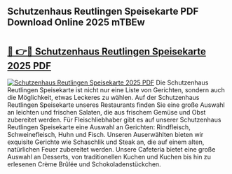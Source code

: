 ## Schutzenhaus Reutlingen Speisekarte PDF Download Online 2025 mTBEw

# <h2><a href="http://gc6jemj.nevu.top/?p=Schutzenhaus+Reutlingen+Speisekarte">🔗 👉🔴 Schutzenhaus Reutlingen Speisekarte 2025 PDF</a></h2>

[![Schutzenhaus Reutlingen Speisekarte 2025 PDF](https://i.imgur.com/dBaPXMq.png)](http://gc6jemj.nevu.top/?p=Schutzenhaus+Reutlingen+Speisekarte)
Die Schutzenhaus Reutlingen Speisekarte ist nicht nur eine Liste von Gerichten, sondern auch die Möglichkeit, etwas Leckeres zu wählen. Auf der Schutzenhaus Reutlingen Speisekarte unseres Restaurants finden Sie eine große Auswahl an leichten und frischen Salaten, die aus frischem Gemüse und Obst zubereitet werden. Für Fleischliebhaber gibt es auf unserer Schutzenhaus Reutlingen Speisekarte eine Auswahl an Gerichten: Rindfleisch, Schweinefleisch, Huhn und Fisch. Unseren Auserwählten bieten wir exquisite Gerichte wie Schaschlik und Steak an, die auf einem alten, natürlichen Feuer zubereitet werden. Unsere Cafeteria bietet eine große Auswahl an Desserts, von traditionellen Kuchen und Kuchen bis hin zu erlesenen Crème Brûlée und Schokoladenstückchen.
